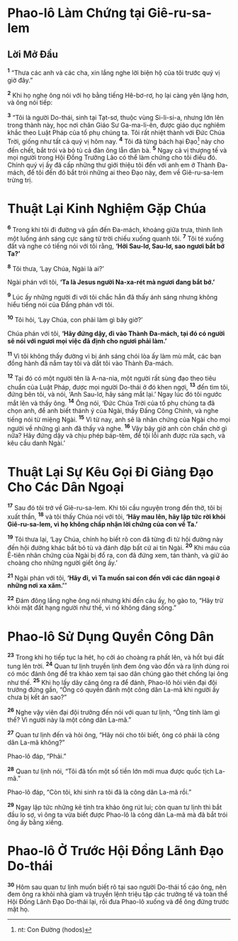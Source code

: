 # Phao-lô Làm Chứng tại Giê-ru-sa-lem

## Lời Mở Đầu
<sup><b>1</b></sup> “Thưa các anh và các cha, xin lắng nghe lời biện hộ của tôi trước quý vị giờ đây.”

<sup><b>2</b></sup> Khi họ nghe ông nói với họ bằng tiếng Hê-bơ-rơ, họ lại càng yên lặng hơn, và ông nói tiếp:

<sup><b>3</b></sup> “Tôi là người Do-thái, sinh tại Tạt-sơ, thuộc vùng Si-li-si-a, nhưng lớn lên trong thành này, học nơi chân Giáo Sư Ga-ma-li-ên, được giáo dục nghiêm khắc theo Luật Pháp của tổ phụ chúng ta. Tôi rất nhiệt thành với Đức Chúa Trời, giống như tất cả quý vị hôm nay. <sup><b>4</b></sup> Tôi đã từng bách hại Đạo[^1-1b8b0c0b-e08a-40cc-b5db-1b214d2ccd31] này cho đến chết, bắt trói và bỏ tù cả đàn ông lẫn đàn bà. <sup><b>5</b></sup> Ngay cả vị thượng tế và mọi người trong Hội Đồng Trưởng Lão có thể làm chứng cho tôi điều đó. Chính quý vị ấy đã cấp những thư giới thiệu tôi đến với anh em ở Thành Đa-mách, để tôi đến đó bắt trói những ai theo Đạo này, đem về Giê-ru-sa-lem trừng trị.

# Thuật Lại Kinh Nghiệm Gặp Chúa
<sup><b>6</b></sup> Trong khi tôi đi đường và gần đến Đa-mách, khoảng giữa trưa, thình lình một luồng ánh sáng cực sáng từ trời chiếu xuống quanh tôi. <sup><b>7</b></sup> Tôi té xuống đất và nghe có tiếng nói với tôi rằng, **‘Hỡi Sau-lơ, Sau-lơ, sao ngươi bắt bớ Ta?’**

<sup><b>8</b></sup> Tôi thưa, ‘Lạy Chúa, Ngài là ai?’

Ngài phán với tôi, **‘Ta là Jesus người Na-xa-rét mà ngươi đang bắt bớ.’**

<sup><b>9</b></sup> Lúc ấy những người đi với tôi chắc hẳn đã thấy ánh sáng nhưng không hiểu tiếng nói của Đấng phán với tôi.

<sup><b>10</b></sup> Tôi hỏi, ‘Lạy Chúa, con phải làm gì bây giờ?’

Chúa phán với tôi, **‘Hãy đứng dậy, đi vào Thành Đa-mách, tại đó có người sẽ nói với ngươi mọi việc đã định cho ngươi phải làm.’**

<sup><b>11</b></sup> Vì tôi không thấy đường vì bị ánh sáng chói lòa ấy làm mù mắt, các bạn đồng hành đã nắm tay tôi và dắt tôi vào Thành Đa-mách.

<sup><b>12</b></sup> Tại đó có một người tên là A-na-nia, một người rất sùng đạo theo tiêu chuẩn của Luật Pháp, được mọi người Do-thái ở đó khen ngợi, <sup><b>13</b></sup> đến tìm tôi, đứng bên tôi, và nói, ‘Anh Sau-lơ, hãy sáng mắt lại.’ Ngay lúc đó tôi ngước mắt lên và thấy ông. <sup><b>14</b></sup> Ông nói, ‘Đức Chúa Trời của tổ phụ chúng ta đã chọn anh, để anh biết thánh ý của Ngài, thấy Đấng Công Chính, và nghe tiếng nói từ miệng Ngài. <sup><b>15</b></sup> Vì từ nay, anh sẽ là nhân chứng của Ngài cho mọi người về những gì anh đã thấy và nghe. <sup><b>16</b></sup> Vậy bây giờ anh còn chần chờ gì nữa? Hãy đứng dậy và chịu phép báp-têm, để tội lỗi anh được rửa sạch, và kêu cầu danh Ngài.’

# Thuật Lại Sự Kêu Gọi Đi Giảng Đạo Cho Các Dân Ngoại
<sup><b>17</b></sup> Sau đó tôi trở về Giê-ru-sa-lem. Khi tôi cầu nguyện trong đền thờ, tôi bị xuất thần, <sup><b>18</b></sup> và tôi thấy Chúa nói với tôi, **‘Hãy mau lên, hãy lập tức rời khỏi Giê-ru-sa-lem, vì họ không chấp nhận lời chứng của con về Ta.’**

<sup><b>19</b></sup> Tôi thưa lại, ‘Lạy Chúa, chính họ biết rõ con đã từng đi từ hội đường này đến hội đường khác bắt bỏ tù và đánh đập bất cứ ai tin Ngài. <sup><b>20</b></sup> Khi máu của Ê-tiên nhân chứng của Ngài bị đổ ra, con đã đứng xem, tán thành, và giữ áo choàng cho những người giết ông ấy.’

<sup><b>21</b></sup> Ngài phán với tôi, **‘Hãy đi, vì Ta muốn sai con đến với các dân ngoại ở những nơi xa xăm.’**”

<sup><b>22</b></sup> Đám đông lắng nghe ông nói nhưng khi đến câu ấy, họ gào to, “Hãy trừ khỏi mặt đất hạng người như thế, vì nó không đáng sống.”

# Phao-lô Sử Dụng Quyền Công Dân
<sup><b>23</b></sup> Trong khi họ tiếp tục la hét, họ cởi áo choàng ra phất lên, và hốt bụi đất tung lên trời. <sup><b>24</b></sup> Quan tư lịnh truyền lịnh đem ông vào đồn và ra lịnh dùng roi có móc đánh ông để tra khảo xem tại sao dân chúng gào thét chống lại ông như thế. <sup><b>25</b></sup> Khi họ lấy dây căng ông ra để đánh, Phao-lô hỏi viên đại đội trưởng đứng gần, “Ông có quyền đánh một công dân La-mã khi người ấy chưa bị kết án sao?”

<sup><b>26</b></sup> Nghe vậy viên đại đội trưởng đến nói với quan tư lịnh, “Ông tính làm gì thế? Vì người này là một công dân La-mã.”

<sup><b>27</b></sup> Quan tư lịnh đến và hỏi ông, “Hãy nói cho tôi biết, ông có phải là công dân La-mã không?”

Phao-lô đáp, “Phải.”

<sup><b>28</b></sup> Quan tư lịnh nói, “Tôi đã tốn một số tiền lớn mới mua được quốc tịch La-mã.”

Phao-lô đáp, “Còn tôi, khi sinh ra tôi đã là công dân La-mã rồi.”

<sup><b>29</b></sup> Ngay lập tức những kẻ tính tra khảo ông rút lui; còn quan tư lịnh thì bắt đầu lo sợ, vì ông ta vừa biết được Phao-lô là công dân La-mã mà đã bắt trói ông ấy bằng xiềng.

# Phao-lô Ở Trước Hội Đồng Lãnh Đạo Do-thái
<sup><b>30</b></sup> Hôm sau quan tư lịnh muốn biết rõ tại sao người Do-thái tố cáo ông, nên đem ông ra khỏi nhà giam và truyền lệnh triệu tập các trưởng tế và toàn thể Hội Đồng Lãnh Đạo Do-thái lại, rồi đưa Phao-lô xuống và để ông đứng trước mặt họ.

[^1-1b8b0c0b-e08a-40cc-b5db-1b214d2ccd31]: nt: Con Đường (hodos)